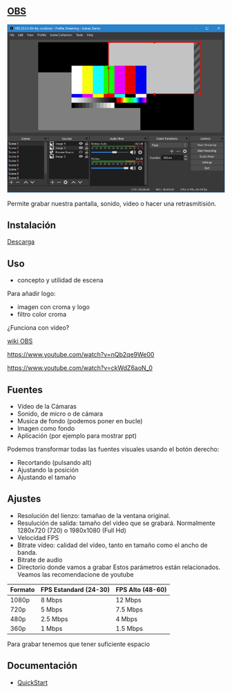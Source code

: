 ## [OBS](https://obsproject.com/es)

![OBS Demo App](./images/OBSDemoApp2504.png)

Permite grabar nuestra pantalla, sonido, video o hacer una retrasmitisión.

## Instalación

[Descarga](https://obsproject.com/es)


## Uso

* concepto y utilidad de escena



Para añadir logo:
* imagen con croma y logo
* filtro color croma

¿Funciona con vídeo?


[wiki OBS](https://obsproject.com/wiki/OBS-Studio-Overview)

https://www.youtube.com/watch?v=nQb2qe9We00

https://www.youtube.com/watch?v=ckWdZ6aoN_0


## Fuentes

* Vídeo de la Cámaras
* Sonido, de micro o de cámara
* Musica de fondo (podemos poner en bucle)
* Imagen como fondo
* Aplicación (por ejemplo para mostrar ppt)

Podemos transformar todas las fuentes visuales usando el botón derecho:
* Recortando (pulsando alt)
* Ajustando la posición
* Ajustando el tamaño



## Ajustes

* Resolución del lienzo: tamañao de la ventana original. 
* Resulución de salida: tamaño del vídeo que se grabará. Normalmente 1280x720 (720) o 1980x1080 (Full Hd)
* Velocidad FPS
* Bitrate vídeo: calidad del vídeo, tanto en tamaño como el ancho de banda. 
* Bitrate de audio
* Directorio donde vamos a grabar
Estos parámetros están relacionados. Veamos las recomendacione de youtube

|Formato|FPS Estandard (24-30)|FPS Alto (48-60)|
|---|---|---
|1080p|	8 Mbps|	12 Mbps
|720p|	5 Mbps|	7.5 Mbps
|480p|	2.5 Mbps|	4 Mbps
|360p|	1 Mbps|	1.5 Mbps


Para grabar tenemos que tener suficiente espacio



## Documentación

* [QuickStart](https://obsproject.com/wiki/OBS-Studio-Quickstart)